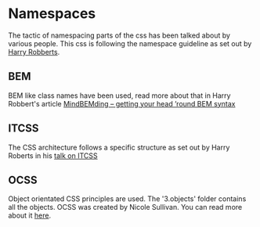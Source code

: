 # Namespaces

The tactic of namespacing parts of the css has been talked about by various people. This css is following the namespace guideline as set out by [Harry Robberts](http://csswizardry.com/2015/03/more-transparent-ui-code-with-namespaces/).

## BEM

BEM like class names have been used, read more about that in Harry Robbert's article [MindBEMding – getting your head ’round BEM syntax](http://csswizardry.com/2013/01/mindbemding-getting-your-head-round-bem-syntax/)

## ITCSS
The CSS architecture follows a specific structure as set out by Harry Roberts in his [talk on ITCSS](https://www.youtube.com/watch?v=1OKZOV-iLj4)

## OCSS
Object orientated CSS principles are used. The '3.objects' folder contains all the objects.
OCSS was created by Nicole Sullivan. You can read more about it [here](https://github.com/stubbornella/oocss/wiki).

